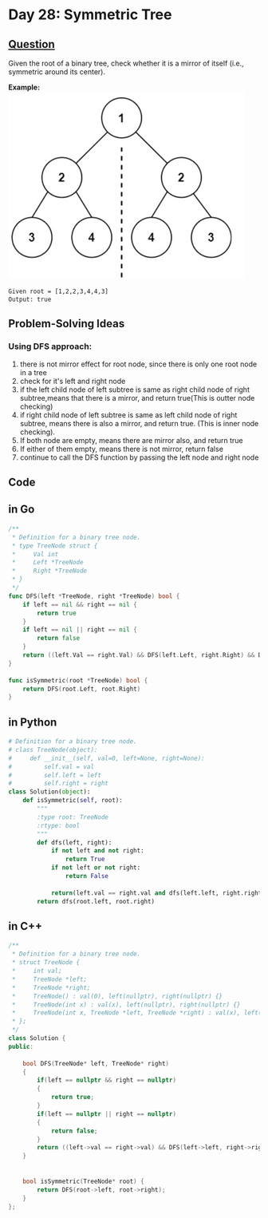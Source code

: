 # Day 28: Symmetric Tree
## [Question](https://leetcode.com/problems/symmetric-tree/description/?envType=study-plan-v2&envId=top-interview-150)

Given the root of a binary tree, check whether it is a mirror of itself (i.e., symmetric around its center).

**Example:**
![Alt text](image.png)

```
Given root = [1,2,2,3,4,4,3]
Output: true
```

## Problem-Solving Ideas
### Using DFS approach:
1. there is not mirror effect for root node, since there is only one root node in a tree
2. check for it's left and right node
3. if the left child node of left subtree is same as right child node of right subtree,means that there is a mirror, and return true(This is outter node checking)
4. if right child node of left subtree is same as left child node of right subtree, means there is also a mirror, and return true. (This is inner node checking).
5. If both node are empty, means there are mirror also, and return true
6. If either of them empty, means there is not mirror, return false
7. continue to call the DFS function by passing the left node and right node


## Code
## in Go 

``` Go
/**
 * Definition for a binary tree node.
 * type TreeNode struct {
 *     Val int
 *     Left *TreeNode
 *     Right *TreeNode
 * }
 */
func DFS(left *TreeNode, right *TreeNode) bool {
    if left == nil && right == nil {
        return true
    }
    if left == nil || right == nil {
        return false
    }
    return ((left.Val == right.Val) && DFS(left.Left, right.Right) && DFS(left.Right, right.Left))
}

func isSymmetric(root *TreeNode) bool {
    return DFS(root.Left, root.Right)
}
```

## in Python
``` python
# Definition for a binary tree node.
# class TreeNode(object):
#     def __init__(self, val=0, left=None, right=None):
#         self.val = val
#         self.left = left
#         self.right = right
class Solution(object):
    def isSymmetric(self, root):
        """
        :type root: TreeNode
        :rtype: bool
        """
        def dfs(left, right):
            if not left and not right:
                return True
            if not left or not right:
                return False
            
            return(left.val == right.val and dfs(left.left, right.right) and dfs(left.right, right.left))
        return dfs(root.left, root.right)
```

## in C++
``` C++
/**
 * Definition for a binary tree node.
 * struct TreeNode {
 *     int val;
 *     TreeNode *left;
 *     TreeNode *right;
 *     TreeNode() : val(0), left(nullptr), right(nullptr) {}
 *     TreeNode(int x) : val(x), left(nullptr), right(nullptr) {}
 *     TreeNode(int x, TreeNode *left, TreeNode *right) : val(x), left(left), right(right) {}
 * };
 */
class Solution {
public:

    bool DFS(TreeNode* left, TreeNode* right)
    {
        if(left == nullptr && right == nullptr)
        {
            return true;
        }
        if(left == nullptr || right == nullptr)
        {
            return false;
        }
        return ((left->val == right->val) && DFS(left->left, right->right) && DFS(left->right, right->left));
    }


    bool isSymmetric(TreeNode* root) {
        return DFS(root->left, root->right);
    }
};
```



